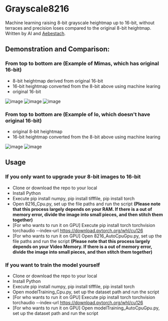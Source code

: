# Grayscale8216
Machine learning raising 8-bit grayscale heightmap up to 16-bit, without terraces and precision loses compared to the original 8-bit heightmap. Written by AI and [Aebestach](https://github.com/Aebestach).

## Demonstration and Comparison:

### From top to bottom are (Example of Mimas, which has original 16-bit)
* 8-bit heightmap derived from original 16-bit
* 16-bit heightmap converted from the 8-bit above using machine learing
* original 16-bit

![image](https://github.com/user-attachments/assets/b36db404-1b61-4330-8f2d-4b8513678122)
![image](https://github.com/user-attachments/assets/541ed1de-e6c3-47ae-9276-673606159f0d)
![image](https://github.com/user-attachments/assets/c41c61d9-e66f-4853-b627-2962e4492a94)

### From top to bottom are (Example of Io, which doesn't have original 16-bit)
* original 8-bit heightmap
* 16-bit heightmap converted from the 8-bit above using machine learing

![image](https://github.com/user-attachments/assets/d908fe6b-5dc9-45d1-8589-9350921c65ad)
![image](https://github.com/user-attachments/assets/f3f311a2-8921-457c-8217-5412eb80f693)

## Usage

### If you only want to upgrade your 8-bit images to 16-bit
* Clone or download the repo to your local
* Install Python
* Execute pip install numpy, pip install tifffile, pip install torch
* Open 8216_Cpu.py, set up the file paths and run the script **(Please note that this process largely depends on your RAM. If there is a out of memory error, divide the image into small pieces, and then stitch them together)**
* [For who wants to run it on GPU] Execute pip install torch torchvision torchaudio --index-url https://download.pytorch.org/whl/cu126
* [For who wants to run it on GPU] Open 8216_AutoCpuGpu.py, set up the file paths and run the script **(Please note that this process largely depends on your Video Memory. If there is a out of memory error, divide the image into small pieces, and then stitch them together)**

### If you want to train the model yourself
* Clone or download the repo to your local
* Install Python
* Execute pip install numpy, pip install tifffile, pip install torch
* Open modelTraining_Cpu.py, set up the dataset path and run the script
* [For who wants to run it on GPU] Execute pip install torch torchvision torchaudio --index-url https://download.pytorch.org/whl/cu126
* [For who wants to run it on GPU] Open modelTraining_AutoCpuGpu.py, set up the dataset path and run the script
